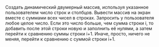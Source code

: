 Создать динамический двумерный массив, используя указанное пользователем число строк и столбцов. Вывести массив на экран вместе с суммами всех чисел в строках. Запросить у пользователя любое целое число. Если это число больше, чем сумма строки i, то добавить после этой строки новую и заполнить её нулями, а затем перейти к сравнению суммы строки i+1. Иначе, просто, ничего не меняя, перейти к сравнению с суммой строки i+1.